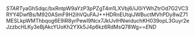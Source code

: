 $START$yaGhSdqc/bxRntpW9aYzP3pPZgT4m1LXVbj6/iJ0iYWhZtrOd7G2VC3RYY4DwfBs/M920ASmF9H2ihVQuFAJ++HDRnEUtqiJWBuctMVhPDy8wZ71MESLkpWMThbqog6E9iR8yrPewI9Ncx7JklJvIHNwiduchKH039opL3Guyr2eJzzbcHLKy3eBjAkcYUoKh2YXk5J4p6kz6RdMsQ78Wg==$END$